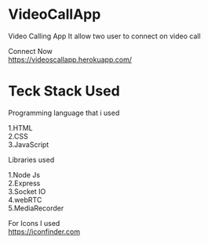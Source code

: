 # VideoCallApp
Video Calling App
It allow two user to connect on video call

Connect Now     
https://videoscallapp.herokuapp.com/

# Teck Stack Used

Programming language that i used       

1.HTML       
2.CSS        
3.JavaScript     


Libraries used           

1.Node Js      
2.Express     
3.Socket IO     
4.webRTC      
5.MediaRecorder      

For Icons I used     
https://iconfinder.com





